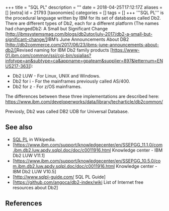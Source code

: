 +++
title = "SQL PL"
description = ""
date = 2018-04-25T17:12:17Z
aliases = []
[extra]
id = 21793
[taxonomies]
categories = []
tags = []
+++
'''SQL PL''' is the procedural language written by IBM for its set of databases called Db2. There are different types of Db2, each for a different platform (The names had changed<ref>Db2: A Small but Significant Change [http://ibmsystemsmag.com/blogs/db2utor/july-2017/db2-a-small-but-significant-change/]</ref><ref>IBM’s June Announcements About DB2 [http://db2commerce.com/2017/06/23/ibms-june-announcements-about-db2/]</ref><ref>Revised naming for IBM Db2 family products [https://www-01.ibm.com/common/ssi/cgi-bin/ssialias?infotype=an&subtype=ca&appname=gpateam&supplier=897&letternum=ENUS217-363]</ref>):

* Db2 LUW - For Linux, UNIX and Windows.
* Db2 for i - For the mainframes previously called AS/400.
* Db2 for z - For z/OS mainframes.

The differences between these three implementations are described here: https://www.ibm.com/developerworks/data/library/techarticle/db2common/

Previosly, Db2 was called DB2 UDB for Universal Database.

## See also
* [SQL PL](https://en.wikipedia.org/wiki/SQL_PL) in Wikipedia.
* [https://www.ibm.com/support/knowledgecenter/en/SSEPGG_11.1.0/com.ibm.db2.luw.apdv.sqlpl.doc/doc/c0011916.html Knowledge center - IBM Db2 LUW V11.1]
* [https://www.ibm.com/support/knowledgecenter/en/SSEPGG_10.5.0/com.ibm.db2.luw.apdv.sqlpl.doc/doc/c0011916.html Knowledge center - IBM Db2 LUW V10.5]
* [http://www.sqlpl-guide.com/ SQL PL Guide]
* [https://github.com/angoca/db2-index/wiki List of Internet free resources about Db2]

## References
<references/>
